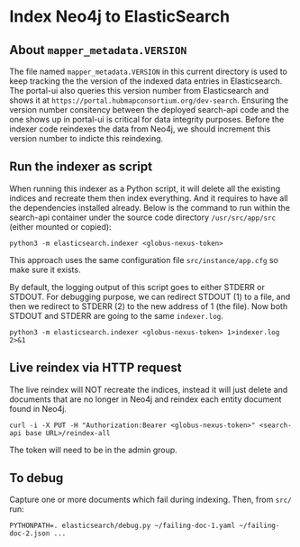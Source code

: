 # Index Neo4j to ElasticSearch

## About `mapper_metadata.VERSION`

The file named `mapper_metadata.VERSION` in this current directory is used to keep tracking the the version of the indexed data entries in Elasticsearch. The portal-ui also queries this version number from Elasticsearch and shows it at `https://portal.hubmapconsortium.org/dev-search`. Ensuring the version number consitency between the deployed search-api code and the one shows up in portal-ui is critical for data integrity purposes. Before the indexer code reindexes the data from Neo4j, we should increment this version number to indicte this reindexing. 

## Run the indexer as script

When running this indexer as a Python script, it will delete all the existing indices and recreate them then index everything. And it requires to have all the dependencies installed already. Below is the command to run within the search-api container under the source code directory `/usr/src/app/src` (either mounted or copied):

````
python3 -m elasticsearch.indexer <globus-nexus-token>
````

This approach uses the same configuration file `src/instance/app.cfg` so make sure it exists.

By default, the logging output of this script goes to either STDERR or STDOUT. For debugging purpose, we can redirect STDOUT (1) to a file, and then we redirect to STDERR (2) to the new address of 1 (the file). Now both STDOUT and STDERR are going to the same `indexer.log`.

````
python3 -m elasticsearch.indexer <globus-nexus-token> 1>indexer.log 2>&1
````

## Live reindex via HTTP request

The live reindex will NOT recreate the indices, instead it will just delete and documents that are no longer in Neo4j and reindex each entity document found in Neo4j.

````
curl -i -X PUT -H "Authorization:Bearer <globus-nexus-token>" <search-api base URL>/reindex-all
````

The token will need to be in the admin group.

## To debug

Capture one or more documents which fail during indexing. Then, from `src/` run:
```
PYTHONPATH=. elasticsearch/debug.py ~/failing-doc-1.yaml ~/failing-doc-2.json ...
```
